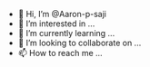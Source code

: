 - 👋 Hi, I’m @Aaron-p-saji
- 👀 I’m interested in ...
- 🌱 I’m currently learning ...
- 💞️ I’m looking to collaborate on ...
- 📫 How to reach me ...

<!---
Aaron-p-saji/Aaron-p-saji is a ✨ special ✨ repository because its `README.md` (this file) appears on your GitHub profile.
You can click the Preview link to take a look at your changes.
--->
